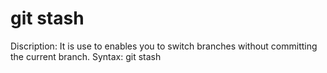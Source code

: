 # git stash

Discription: It is use to enables you to switch branches without committing the current branch.
Syntax: git stash